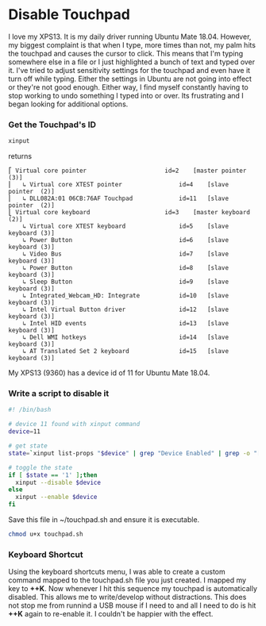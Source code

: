 # Disable Touchpad
I love my XPS13.  It is my daily driver running Ubuntu Mate 18.04.  However, my biggest complaint is that when I type, more times than not, my palm hits the touchpad and causes the cursor to click.  This means that I'm typing somewhere else in a file or I just highlighted a bunch of text and typed over it.  I've tried to adjust sensitivity settings for the touchpad and even have it turn off while typing.  Either the settings in Ubuntu are not going into effect or they're not good enough.  Either way, I find myself constantly having to stop working to undo something I typed into or over.  Its frustrating and I began looking for additional options.

### Get the Touchpad's ID

```bash
xinput
```

returns

```
⎡ Virtual core pointer                    	id=2	[master pointer  (3)]
⎜   ↳ Virtual core XTEST pointer              	id=4	[slave  pointer  (2)]
⎜   ↳ DLL082A:01 06CB:76AF Touchpad           	id=11	[slave  pointer  (2)]
⎣ Virtual core keyboard                   	id=3	[master keyboard (2)]
    ↳ Virtual core XTEST keyboard             	id=5	[slave  keyboard (3)]
    ↳ Power Button                            	id=6	[slave  keyboard (3)]
    ↳ Video Bus                               	id=7	[slave  keyboard (3)]
    ↳ Power Button                            	id=8	[slave  keyboard (3)]
    ↳ Sleep Button                            	id=9	[slave  keyboard (3)]
    ↳ Integrated_Webcam_HD: Integrate         	id=10	[slave  keyboard (3)]
    ↳ Intel Virtual Button driver             	id=12	[slave  keyboard (3)]
    ↳ Intel HID events                        	id=13	[slave  keyboard (3)]
    ↳ Dell WMI hotkeys                        	id=14	[slave  keyboard (3)]
    ↳ AT Translated Set 2 keyboard            	id=15	[slave  keyboard (3)]
```

My XPS13 (9360) has a device id of 11 for Ubuntu Mate 18.04.

### Write a script to disable it
```bash
#! /bin/bash

# device 11 found with xinput command
device=11

# get state
state=`xinput list-props "$device" | grep "Device Enabled" | grep -o "[01]$"`

# toggle the state
if [ $state == '1' ];then
  xinput --disable $device
else
  xinput --enable $device
fi
```

Save this file in ~/touchpad.sh and ensure it is executable.
```bash
chmod u+x touchpad.sh
```

### Keyboard Shortcut
Using the keyboard shortcuts menu, I was able to create a custom command mapped to the touchpad.sh file you just created.  I mapped my key to **<CTRL>+<ALT>+K**.  Now whenever I hit this sequence my touchpad is automatically disabled.  This allows me to write/develop without distractions.  This does not stop me from runnind a USB mouse if I need to and all I need to do is hit **<CTRL>+<ALT>+K** again to re-enable it.  I couldn't be happier with the effect.
